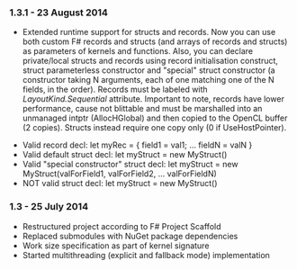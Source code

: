 ### 1.3.1 - 23 August 2014
* Extended runtime support for structs and records. Now you can use both custom F# records and structs (and arrays of records and structs) as parameters of kernels and functions. Also, you can declare private/local structs and records using record initialisation construct, struct parameterless constructor and "special" struct constructor (a constructor taking N arguments, each of one matching one of the N fields, in the order). Records must be labeled with _LayoutKind.Sequential_ attribute. Important to note, records have lower performance, cause not blittable and must be marshalled into an unmanaged intptr (AllocHGlobal) and then copied to the OpenCL buffer (2 copies). Structs instead require one copy only (0 if UseHostPointer).
- Valid record decl: let myRec = { field1 = val1; ... fieldN = valN }
- Valid default struct decl: let myStruct = new MyStruct()
- Valid "special constructor" struct decl: let myStruct = new MyStruct(valForField1, valForField2, ... valForFieldN)
- NOT valid struct decl: let myStruct = new MyStruct(<Args where the i-TH is not a value assigned to the i-TH field>)

### 1.3 - 25 July 2014
* Restructured project according to F# Project Scaffold
* Replaced submodules with NuGet package dependencies
* Work size specification as part of kernel signature
* Started multithreading (explicit and fallback mode) implementation
